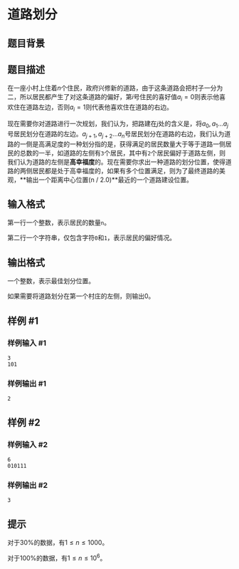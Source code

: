 # 道路划分

## 题目背景

## 题目描述

在一座小村上住着$n$个住民，政府兴修新的道路，由于这条道路会把村子一分为二，所以居民都产生了对这条道路的偏好，第$i$号住民的喜好值$a_i =0$则表示他喜欢住在道路左边，否则$a_i = 1$则代表他喜欢住在道路的右边。

现在需要你对道路进行一次规划，我们认为，把路建在$j$处的含义是，将$a_0, a_1 ... a_j$号居民划分在道路的左边。$a_{j +1}, a_{j +2}...a_n$号居民划分在道路的右边，我们认为道路的一侧是高满足度的一种划分指的是，获得满足的居民数量大于等于道路一侧居民的总数的一半，如道路的左侧有`3`个居民，其中有`2`个居民偏好于道路左侧，则我们认为道路的左侧是**高幸福度**的。现在需要你求出一种道路的划分位置，使得道路的两侧居民都是处于高幸福度的，如果有多个位置满足，则为了最终道路的美观，**输出一个距离中心位置(n / 2.0)**最近的一个道路建设位置。

## 输入格式

第一行一个整数，表示居民的数量`n`。

第二行一个字符串，仅包含字符`0`和`1`，表示居民的偏好情况。

## 输出格式

一个整数，表示最佳划分位置。

如果需要将道路划分在第一个村庄的左侧，则输出0。

## 样例 #1

### 样例输入 #1

```
3
101
```

### 样例输出 #1

```
2
```

## 样例 #2

### 样例输入 #2

```
6
010111
```

### 样例输出 #2

```
3
```



## 提示

对于$30\%$的数据，有$1 \leq n \leq 1000$。

对于$100\%$的数据，有$1 \leq n \leq 10^6$。